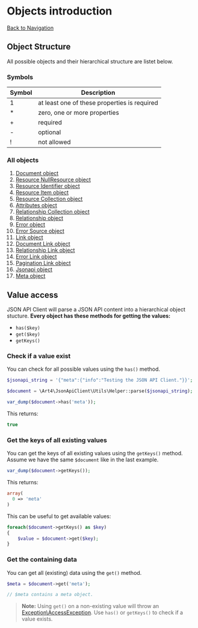 # Objects introduction
[Back to Navigation](README.md)

## Object Structure

All possible objects and their hierarchical structure are listet below.

### Symbols

| Symbol | Description |
| ------ | ----------- |
| 1      | at least one of these properties is required |
| *      | zero, one or more properties |
| +      | required |
| -      | optional |
| !      | not allowed |

### All objects

1. [Document object](objects-document.md)
1. [Resource NullResource object](objects-resource-nullresource.md)
1. [Resource Identifier object](objects-resource-identifier.md)
1. [Resource Item object](objects-resource-item.md)
1. [Resource Collection object](objects-resource-collection.md)
1. [Attributes object](objects-attributes.md)
1. [Relationship Collection object](objects-relationship-collection.md)
1. [Relationship object](objects-relationship.md)
1. [Error object](objects-error.md)
1. [Error Source object](objects-error-source.md)
1. [Link object](objects-link.md)
1. [Document Link object](objects-document-link.md)
1. [Relationship Link object](objects-relationship-link.md)
1. [Error Link object](objects-error-link.md)
1. [Pagination Link object](objects-pagination-link.md)
1. [Jsonapi object](objects-jsonapi.md)
1. [Meta object](objects-meta.md)

## Value access

JSON API Client will parse a JSON API content into a hierarchical object stucture. **Every object has these methods for getting the values:**

- `has($key)`
- `get($key)`
- `getKeys()`

### Check if a value exist

You can check for all possible values using the `has()` method.

```php
$jsonapi_string = '{"meta":{"info":"Testing the JSON API Client."}}';

$document = \Art4\JsonApiClient\Utils\Helper::parse($jsonapi_string);

var_dump($document->has('meta'));
```

This returns:

```php
true
```

### Get the keys of all existing values

You can get the keys of all existing values using the `getKeys()` method. Assume we have the same `$document` like in the last example.

```php
var_dump($document->getKeys());
```

This returns:

```php
array(
  0 => 'meta'
)
```

This can be useful to get available values:

```php
foreach($document->getKeys() as $key)
{
	$value = $document->get($key);
}
```

### Get the containing data

You can get all (existing) data using the `get()` method.

```php
$meta = $document->get('meta');

// $meta contains a meta object.
```

> **Note:** Using `get()` on a non-existing value will throw an [Exception\AccessException](exception-introduction.md#exceptionaccessexception). Use `has()` or `getKeys()` to check if a value exists.
